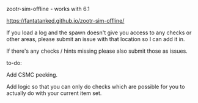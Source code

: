 zootr-sim-offline - works with 6.1

https://fantatanked.github.io/zootr-sim-offline/

If you load a log and the spawn doesn't give you access to any checks or other areas, please submit an issue with that location so I can add it in.

If there's any checks / hints missing please also submit those as issues.

to-do:
  
Add CSMC peeking.

Add logic so that you can only do checks which are possible for you to actually do with your current item set.
